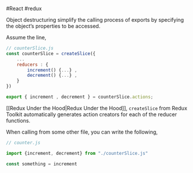 #React #redux

Object destructuring simplify the calling process of exports by specifying the object’s properties to be accessed.

Assume the line,

```javascript
// counterSlice.js
const counterSlice = createSlice({
	...
	reducers : {
		increment() {...} ,
		decrement() {...} ,
	}
})

export { increment , decrement } = counterSlice.actions;
```

[[Redux Under the Hood|Redux Under the Hood]], `createSlice` from Redux Toolkit automatically generates action creators for each of the reducer functions. 

When calling from some other file, you can write the following,

```javascript
// counter.js

import {increment, decrement} from "./counterSlice.js"

const something = increment
```


